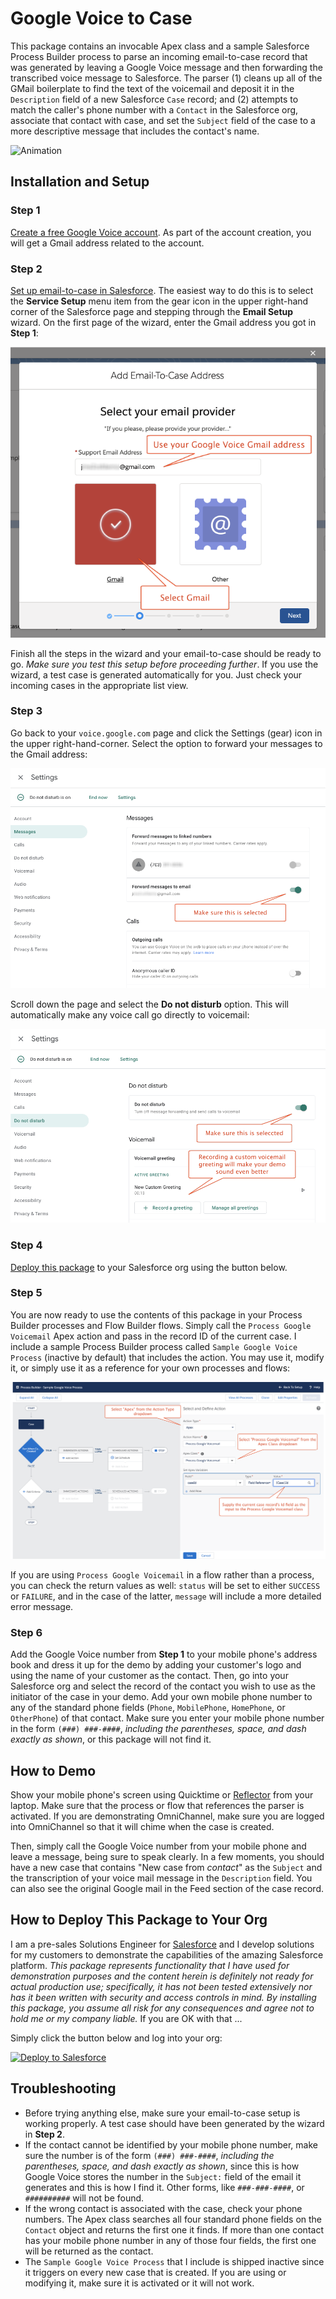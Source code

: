 # Google Voice to Case

This package contains an invocable Apex class and a sample Salesforce Process Builder process to parse an incoming email-to-case record that was generated by leaving a Google Voice message and then forwarding the transcribed voice message to Salesforce. The parser (1) cleans up all of the GMail boilerplate to find the text of the voicemail and deposit it in the `Description` field of a new Salesforce `Case` record; and (2) attempts to match the caller's phone number with a `Contact` in the Salesforce org, associate that contact with case, and set the `Subject` field of the case to a more descriptive message that includes the contact's name.

![Animation](/images/Google_Voicemail_Animated.gif)


## Installation and Setup

### Step 1

[Create a free Google Voice account](https://support.google.com/voice/answer/7207482?hl=en&ref_topic=1707989). As part of the account creation, you will get a Gmail address related to the account.

### Step 2

[Set up email-to-case in Salesforce](https://help.salesforce.com/articleView?id=customizesupport_enabling_email_to_case.htm). The easiest way to do this is to select the **Service Setup** menu item from the gear icon in the upper right-hand corner of the Salesforce page and stepping through the **Email Setup** wizard. On the first page of the wizard, enter the Gmail address you got in **Step 1**:

![Email-to-Case Wizard](/images/Email_to_Case_Dialog.png)

Finish all the steps in the wizard and your email-to-case should be ready to go. *Make sure you test this setup before proceeding further*. If you use the wizard, a test case is generated automatically for you. Just check your incoming cases in the appropriate list view.

### Step 3

Go back to your `voice.google.com` page and click the Settings (gear) icon in the upper right-hand-corner. Select the option to forward your messages to the Gmail address:

![Forward Messages](/images/Forward_Messages.png)

Scroll down the page and select the **Do not disturb** option. This will automatically make any voice call go directly to voicemail:

![Do Not Disturb](/images/Do_Not_Disturb.png)

### Step 4

[Deploy this package](#how-to-deploy-this-package-to-your-org) to your Salesforce org using the button below.

### Step 5

You are now ready to use the contents of this package in your Process Builder processes and Flow Builder flows. Simply call the `Process Google Voicemail` Apex action and pass in the record ID of the current case. I include a sample Process Builder process called `Sample Google Voice Process` (inactive by default) that includes the action. You may use it, modify it, or simply use it as a reference for your own processes and flows:

![Process Google Voicemail Action](/images/Process_Google_Voicemail.png)

If you are using `Process Google Voicemail` in a flow rather than a process, you can check the return values as well: `status` will be set to either `SUCCESS` or `FAILURE`, and in the case of the latter, `message` will include a more detailed error message.

### Step 6

Add the Google Voice number from **Step 1** to your mobile phone's address book and dress it up for the demo by adding your customer's logo and using the name of your customer as the contact. Then, go into your Salesforce org and select the record of the contact you wish to use as the initiator of the case in your demo. Add your own mobile phone number to any of the standard phone fields (`Phone`, `MobilePhone`, `HomePhone`, or `OtherPhone`) of that contact. Make sure you enter your mobile phone number in the form `(###) ###-####`, *including the parentheses, space, and dash exactly as shown*, or this package will not find it.


## How to Demo

Show your mobile phone's screen using Quicktime or [Reflector](https://www.airsquirrels.com/reflector/features/mac-and-windows) from your laptop. Make sure that the process or flow that references the parser is activated. If you are demonstrating OmniChannel, make sure you are logged into OmniChannel so that it will chime when the case is created.

Then, simply call the Google Voice number from your mobile phone and leave a message, being sure to speak clearly. In a few moments, you should have a new case that contains "New case from *contact*" as the `Subject` and the transcription of your voice mail message in the `Description` field. You can also see the original Google mail in the Feed section of the case record.


## How to Deploy This Package to Your Org

I am a pre-sales Solutions Engineer for [Salesforce](https://www.salesforce.com) and I develop solutions for my customers to demonstrate the capabilities of the amazing Salesforce platform. *This package represents functionality that I have used for demonstration purposes  and the content herein is definitely not ready for actual production use; specifically, it has not been tested extensively nor has it been written with security and access controls in mind. By installing this package, you assume all risk for any consequences and agree not to hold me or my company liable.*  If you are OK with that ...

Simply click the button below and log into your org:

<a href="https://githubsfdeploy.herokuapp.com">
  <img alt="Deploy to Salesforce"
       src="https://raw.githubusercontent.com/afawcett/githubsfdeploy/master/src/main/webapp/resources/img/deploy.png">
</a>


## Troubleshooting

- Before trying anything else, make sure your email-to-case setup is working properly. A test case should have been generated by the wizard in **Step 2**.
- If the contact cannot be identified by your mobile phone number, make sure the number is of the form `(###) ###-####`, *including the parentheses, space, and dash exactly as shown*, since this is how Google Voice stores the number in the `Subject:` field of the email it generates and this is how I find it. Other forms, like `###-###-####`, or `##########` will not be found.
- If the wrong contact is associated with the case, check your phone numbers. The Apex class searches all four standard phone fields on the `Contact` object and returns the first one it finds. If more than one contact has your mobile phone number in any of those four fields, the first one will be returned as the contact.
- The `Sample Google Voice Process` that I include is shipped inactive since it triggers on every new case that is created. If you are using or modifying it, make sure it is activated or it will not work.